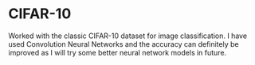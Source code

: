 # CIFAR-10

Worked with the classic CIFAR-10 dataset for image classification. I have used Convolution Neural Networks and the accuracy can definitely be improved as I will try some better neural network models in future.

